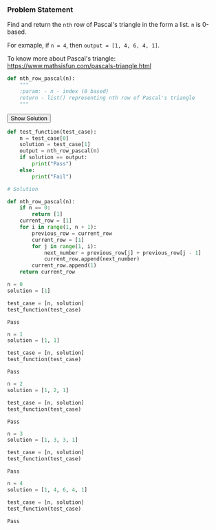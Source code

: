 
### Problem Statement

Find and return the `nth` row of Pascal's triangle in the form a list. `n` is 0-based.

For exmaple, if `n = 4`, then `output = [1, 4, 6, 4, 1]`.

To know more about Pascal's triangle: https://www.mathsisfun.com/pascals-triangle.html


```python
def nth_row_pascal(n):
    """
    :param: - n - index (0 based)
    return - list() representing nth row of Pascal's triangle
    """
```

<span class="graffiti-highlight graffiti-id_wf20h2l-id_cuoppnd"><i></i><button>Show Solution</button></span>


```python
def test_function(test_case):
    n = test_case[0]
    solution = test_case[1]
    output = nth_row_pascal(n)
    if solution == output:
        print("Pass")
    else:
        print("Fail")
```


```python
# Solution

def nth_row_pascal(n):
    if n == 0:
        return [1]
    current_row = [1]
    for i in range(1, n + 1):
        previous_row = current_row
        current_row = [1]
        for j in range(1, i):
            next_number = previous_row[j] + previous_row[j - 1]
            current_row.append(next_number)
        current_row.append(1)
    return current_row
```


```python
n = 0
solution = [1]

test_case = [n, solution]
test_function(test_case)
```

    Pass



```python
n = 1
solution = [1, 1]

test_case = [n, solution]
test_function(test_case)
```

    Pass



```python
n = 2
solution = [1, 2, 1]

test_case = [n, solution]
test_function(test_case)
```

    Pass



```python
n = 3
solution = [1, 3, 3, 1]

test_case = [n, solution]
test_function(test_case)
```

    Pass



```python
n = 4
solution = [1, 4, 6, 4, 1]

test_case = [n, solution]
test_function(test_case)
```

    Pass

